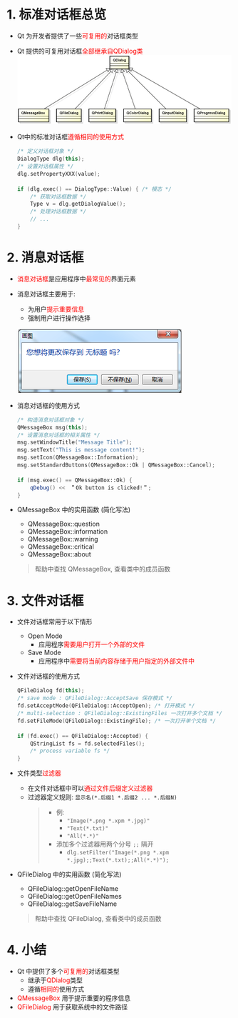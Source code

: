 # 1. 标准对话框总览
- Qt 为开发者提供了一些<font color=red>可复用的</font>对话框类型
- Qt 提供的可复用对话框<font color=red>全部继承自<font color=red>QDialog</font>类</font>
    ![](vx_images/019_1.png)
- Qt中的标准对话框<font color=red>遵循相同的使用方式</font>

    ```cpp
    /* 定义对话框对象 */
    DialogType dlg(this);
    /* 设置对话框属性 */
    dlg.setPropertyXXX(value);

    if (dlg.exec() == DialogType::Value) { /* 模态 */
        /* 获取对话框数据 */
        Type v = dlg.getDialogValue();
        /* 处理对话框数据 */
        // ...
    }
    ```

# 2. 消息对话框
- <font color=red>消息对话框</font>是应用程序中<font color=red>最常见的</font>界面元素
- 消息对话框主要用于:
    - 为用户<font color=red>提示重要信息</font>
    - 强制用户进行操作选择

    ![](vx_images/019_2.png)

- 消息对话框的使用方式

    ```cpp
    /* 构造消息对话框对象 */
    QMessageBox msg(this);
    /* 设置消息对话框的相关属性 */
    msg.setWindowTitle("Message Title");
    msg.setText("This is message content!");
    msg.setIcon(QMessageBox::Information);
    msg.setStandardButtons(QMessageBox::Ok | QMessageBox::Cancel);

    if (msg.exec() == QMessageBox::Ok) {
        qDebug() <<　＂Ok button is clicked!＂;
    }
    ```

- QMessageBox 中的实用函数 (简化写法)
    - QMessageBox::question
    - QMessageBox::information
    - QMessageBox::warning
    - QMessageBox::critical
    - QMessageBox::about
    > 帮助中查找 QMessageBox, 查看类中的成员函数
# 3. 文件对话框
- 文件对话框常用于以下情形
    - Open Mode
        - 应用程序<font color=red>需要用户打开一个外部的文件</font>
    - Save Mode
        - 应用程序中<font color=red>需要将当前内容存储于用户指定的外部文件中</font>

- 文件对话框的使用方式

    ```cpp
    QFileDialog fd(this);
    /* save mode : QFileDialog::AcceptSave 保存模式 */
    fd.setAcceptMode(QFileDialog::AcceptOpen); /* 打开模式 */
    /* multi-selection : QFileDialog::ExistingFiles 一次打开多个文档 */
    fd.setFileMode(QFileDialog::ExistingFile); /* 一次打开单个文档 */

    if (fd.exec() == QFileDialog::Accepted) {
        QStringList fs = fd.selectedFiles();
        /* process variable fs */
    }
    ```
- 文件类型<font color=red>过滤器</font>
    - 在文件对话框中可以<font color=red>通过文件后缀定义过滤器</font>
    - 过滤器定义规则:
        `显示名(*.后缀1 *.后缀2 ... *.后缀N)`
        > - 例:
        >     - `"Image(*.png *.xpm *.jpg)"`
        >     - `"Text(*.txt)"`
        >     - `"All(*.*)"`
        > - 添加多个过滤器用两个分号 `;;` 隔开
        >     - `dlg.setFilter("Image(*.png *.xpm *.jpg);;Text(*.txt);;All(*.*)");`

- QFileDialog 中的实用函数 (简化写法)
    - QFileDialog::getOpenFileName
    - QFileDialog::getOpenFileNames
    - QFileDialog::getSaveFileName
    > 帮助中查找 QFileDialog, 查看类中的成员函数
# 4. 小结
- Qt 中提供了多个<font color=red>可复用的</font>对话框类型
    - 继承于<font color=red>QDialog</font>类型
    - 遵循<font color=red>相同的</font>使用方式
- <font color=red>QMessageBox</font> 用于提示重要的程序信息
- <font color=red>QFileDialog</font> 用于获取系统中的文件路径